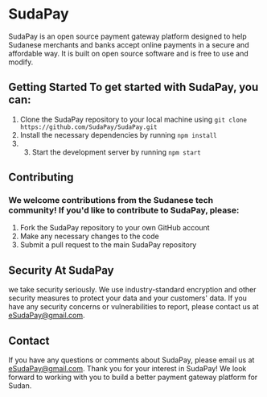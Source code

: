 # SudaPay

SudaPay is an open source payment gateway platform designed to help Sudanese merchants and banks accept online payments in a secure and affordable way. It is built on open source software and is free to use and modify.

## Getting Started To get started with SudaPay, you can:

1. Clone the SudaPay repository to your local machine using `git clone https://github.com/SudaPay/SudaPay.git`
2. Install the necessary dependencies by running `npm install`
3. 3. Start the development server by running `npm start`

## Contributing

### We welcome contributions from the Sudanese tech community! If you'd like to contribute to SudaPay, please:

1.  Fork the SudaPay repository to your own GitHub account
2.  Make any necessary changes to the code
3.  Submit a pull request to the main SudaPay repository

## Security At SudaPay

we take security seriously. We use industry-standard encryption and other security measures to protect your data and your customers' data. If you have any security concerns or vulnerabilities to report, please contact us at eSudaPay@gmail.com.

## Contact

If you have any questions or comments about SudaPay, please email us at eSudaPay@gmail.com. Thank you for your interest in SudaPay! We look forward to working with you to build a better payment gateway platform for Sudan.
